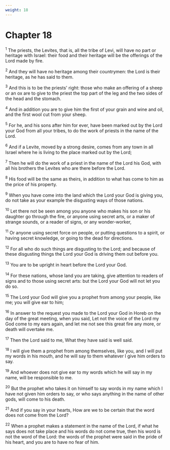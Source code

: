 ```yaml
---
weight: 18
---
```


# Chapter 18

<sup>1</sup> The priests, the Levites, that is, all the tribe of Levi, will have no part or heritage with Israel: their food and their heritage will be the offerings of the Lord made by fire. 

<sup>2</sup> And they will have no heritage among their countrymen: the Lord is their heritage, as he has said to them. 

<sup>3</sup> And this is to be the priests' right: those who make an offering of a sheep or an ox are to give to the priest the top part of the leg and the two sides of the head and the stomach. 

<sup>4</sup> And in addition you are to give him the first of your grain and wine and oil, and the first wool cut from your sheep. 

<sup>5</sup> For he, and his sons after him for ever, have been marked out by the Lord your God from all your tribes, to do the work of priests in the name of the Lord. 

<sup>6</sup> And if a Levite, moved by a strong desire, comes from any town in all Israel where he is living to the place marked out by the Lord; 

<sup>7</sup> Then he will do the work of a priest in the name of the Lord his God, with all his brothers the Levites who are there before the Lord. 

<sup>8</sup> His food will be the same as theirs, in addition to what has come to him as the price of his property. 

<sup>9</sup> When you have come into the land which the Lord your God is giving you, do not take as your example the disgusting ways of those nations. 

<sup>10</sup> Let there not be seen among you anyone who makes his son or his daughter go through the fire, or anyone using secret arts, or a maker of strange sounds, or a reader of signs, or any wonder-worker, 

<sup>11</sup> Or anyone using secret force on people, or putting questions to a spirit, or having secret knowledge, or going to the dead for directions. 

<sup>12</sup> For all who do such things are disgusting to the Lord; and because of these disgusting things the Lord your God is driving them out before you. 

<sup>13</sup> You are to be upright in heart before the Lord your God. 

<sup>14</sup> For these nations, whose land you are taking, give attention to readers of signs and to those using secret arts: but the Lord your God will not let you do so. 

<sup>15</sup> The Lord your God will give you a prophet from among your people, like me; you will give ear to him; 

<sup>16</sup> In answer to the request you made to the Lord your God in Horeb on the day of the great meeting, when you said, Let not the voice of the Lord my God come to my ears again, and let me not see this great fire any more, or death will overtake me. 

<sup>17</sup> Then the Lord said to me, What they have said is well said. 

<sup>18</sup> I will give them a prophet from among themselves, like you, and I will put my words in his mouth, and he will say to them whatever I give him orders to say. 

<sup>19</sup> And whoever does not give ear to my words which he will say in my name, will be responsible to me. 

<sup>20</sup> But the prophet who takes it on himself to say words in my name which I have not given him orders to say, or who says anything in the name of other gods, will come to his death. 

<sup>21</sup> And if you say in your hearts, How are we to be certain that the word does not come from the Lord? 

<sup>22</sup> When a prophet makes a statement in the name of the Lord, if what he says does not take place and his words do not come true, then his word is not the word of the Lord: the words of the prophet were said in the pride of his heart, and you are to have no fear of him. 


